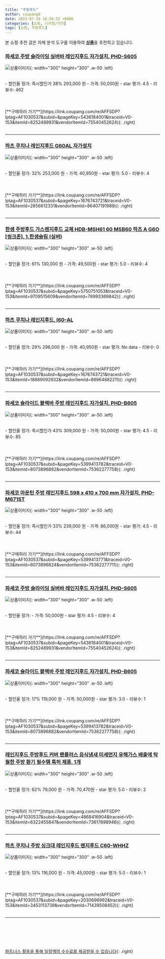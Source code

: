 ```yaml
---
title: "주방후드"
author: coupang6
date: 2023-07-10 16:26:52 +0800
categories: [쇼핑, 디이털/가전]
tags: [쇼핑, 주방후드]
---
```


본 쇼핑 추천 글은 자체 분석 도구를 이용하여 [**상품**](https://link.coupang.com/a/bao1ui)을 추천하고 있습니다.

### [파세코 주방 슬라이딩 실버바 레인지후드 자가설치, PHD-S605](https://link.coupang.com/re/AFFSDP?lptag=AF1030537&subid=&pageKey=5436184001&traceid=V0-153&itemId=8252489931&vendorItemId=75540452624)

![상품이미지](https://thumbnail8.coupangcdn.com/thumbnails/remote/230x230ex/image/retail/images/3133063778162529-7b1f3f42-a1af-4222-99c2-5efdb42ab410.jpg){: width="300" height="300" .w-50 .left}


<br>
- 할인율 정가: 즉시할인가 38%  293,000   원
- 가격: 50,000원
- star 평가: 4.5
- 리뷰수: 462
<br>
<br>
<br>
<br>
[**구매하러 가기**](https://link.coupang.com/re/AFFSDP?lptag=AF1030537&subid=&pageKey=5436184001&traceid=V0-153&itemId=8252489931&vendorItemId=75540452624){: .right}
<br>
<br>

---

### [하츠 쿠치나 레인지후드 G60AL 자가설치](https://link.coupang.com/re/AFFSDP?lptag=AF1030537&subid=&pageKey=1676743721&traceid=V0-153&itemId=2856612331&vendorItemId=86407191989)

![상품이미지](https://thumbnail9.coupangcdn.com/thumbnails/remote/230x230ex/image/vendor_inventory/4d82/7c718308899f4a502322887d0b3e578e5c7cc7f865faafbe37396e88874d.jpg){: width="300" height="300" .w-50 .left}


<br>
- 할인율 정가: 32%  253,000   원
- 가격: 40,950원
- star 평가: 5.0
- 리뷰수: 4
<br>
<br>
<br>
<br>
[**구매하러 가기**](https://link.coupang.com/re/AFFSDP?lptag=AF1030537&subid=&pageKey=1676743721&traceid=V0-153&itemId=2856612331&vendorItemId=86407191989){: .right}
<br>
<br>

---

### [한샘 주방후드 가스렌지후드 교체 HDB-MSH61 60 MSB60 하츠 A G6O [씽크존], 1.한샘슬림 (실버)](https://link.coupang.com/re/AFFSDP?lptag=AF1030537&subid=&pageKey=5750751053&traceid=V0-153&itemId=9709515609&vendorItemId=76993369842)

![상품이미지](https://thumbnail9.coupangcdn.com/thumbnails/remote/230x230ex/image/vendor_inventory/5c0b/68b0566204568e9f311a79f89284e9e7fd7af744ce3fed18856b9a80287c.jpg){: width="300" height="300" .w-50 .left}


<br>
- 할인율 정가: 61%  130,000   원
- 가격: 49,500원
- star 평가: 5.0
- 리뷰수: 4
<br>
<br>
<br>
<br>
[**구매하러 가기**](https://link.coupang.com/re/AFFSDP?lptag=AF1030537&subid=&pageKey=5750751053&traceid=V0-153&itemId=9709515609&vendorItemId=76993369842){: .right}
<br>
<br>

---

### [하츠 쿠치나 레인지후드, I60-AL](https://link.coupang.com/re/AFFSDP?lptag=AF1030537&subid=&pageKey=1676743721&traceid=V0-153&itemId=18889092932&vendorItemId=86964882211)

![상품이미지](https://thumbnail8.coupangcdn.com/thumbnails/remote/230x230ex/image/vendor_inventory/6bbf/2298d43f8178a27a918114d2522052f540b30359166ecf9de182eb95dad3.png){: width="300" height="300" .w-50 .left}


<br>
- 할인율 정가: 29%  298,000   원
- 가격: 40,950원
- star 평가: No data
- 리뷰수: 0
<br>
<br>
<br>
<br>
[**구매하러 가기**](https://link.coupang.com/re/AFFSDP?lptag=AF1030537&subid=&pageKey=1676743721&traceid=V0-153&itemId=18889092932&vendorItemId=86964882211){: .right}
<br>
<br>

---

### [파세코 슬라이드 블랙바 주방 레인지후드 자가설치, PHD-B605](https://link.coupang.com/re/AFFSDP?lptag=AF1030537&subid=&pageKey=5399413782&traceid=V0-153&itemId=8073896882&vendorItemId=75362277758)

![상품이미지](https://thumbnail9.coupangcdn.com/thumbnails/remote/230x230ex/image/retail/images/2021/04/23/17/2/dd191fad-8f94-4fbf-ba2e-2b86fc38885e.jpg){: width="300" height="300" .w-50 .left}


<br>
- 할인율 정가: 즉시할인가 43%  309,000   원
- 가격: 50,000원
- star 평가: 4.5
- 리뷰수: 85
<br>
<br>
<br>
<br>
[**구매하러 가기**](https://link.coupang.com/re/AFFSDP?lptag=AF1030537&subid=&pageKey=5399413782&traceid=V0-153&itemId=8073896882&vendorItemId=75362277758){: .right}
<br>
<br>

---

### [파세코 마운틴 주방 레인지후드 598 x 410 x 700 mm 자가설치, PHD-M671ST](https://link.coupang.com/re/AFFSDP?lptag=AF1030537&subid=&pageKey=5399413771&traceid=V0-153&itemId=8073896824&vendorItemId=75362277711)

![상품이미지](https://thumbnail8.coupangcdn.com/thumbnails/remote/230x230ex/image/retail/images/1999574825869637-441d31a6-96d3-45bf-8b6f-61c30bb47cdc.png){: width="300" height="300" .w-50 .left}


<br>
- 할인율 정가: 즉시할인가 33%  239,000   원
- 가격: 86,000원
- star 평가: 4.5
- 리뷰수: 44
<br>
<br>
<br>
<br>
[**구매하러 가기**](https://link.coupang.com/re/AFFSDP?lptag=AF1030537&subid=&pageKey=5399413771&traceid=V0-153&itemId=8073896824&vendorItemId=75362277711){: .right}
<br>
<br>

---

### [파세코 주방 슬라이딩 실버바 레인지후드 자가설치, PHD-S605](https://link.coupang.com/re/AFFSDP?lptag=AF1030537&subid=&pageKey=5436184001&traceid=V0-153&itemId=8252489931&vendorItemId=75540452624)

![상품이미지](https://thumbnail8.coupangcdn.com/thumbnails/remote/230x230ex/image/retail/images/3133063778162529-7b1f3f42-a1af-4222-99c2-5efdb42ab410.jpg){: width="300" height="300" .w-50 .left}


<br>
- 할인율 정가: 
- 가격: 50,000원
- star 평가: 4.5
- 리뷰수: 4
<br>
<br>
<br>
<br>
[**구매하러 가기**](https://link.coupang.com/re/AFFSDP?lptag=AF1030537&subid=&pageKey=5436184001&traceid=V0-153&itemId=8252489931&vendorItemId=75540452624){: .right}
<br>
<br>

---

### [파세코 슬라이드 블랙바 주방 레인지후드 자가설치, PHD-B605](https://link.coupang.com/re/AFFSDP?lptag=AF1030537&subid=&pageKey=5399413782&traceid=V0-153&itemId=8073896882&vendorItemId=75362277758)

![상품이미지](https://thumbnail9.coupangcdn.com/thumbnails/remote/230x230ex/image/retail/images/2021/04/23/17/2/dd191fad-8f94-4fbf-ba2e-2b86fc38885e.jpg){: width="300" height="300" .w-50 .left}


<br>
- 할인율 정가: 17%  119,000   원
- 가격: 50,000원
- star 평가: 3.0
- 리뷰수: 1
<br>
<br>
<br>
<br>
[**구매하러 가기**](https://link.coupang.com/re/AFFSDP?lptag=AF1030537&subid=&pageKey=5399413782&traceid=V0-153&itemId=8073896882&vendorItemId=75362277758){: .right}
<br>
<br>

---

### [레인지후드 주방후드 커버 팬플러스 음식냄새 미세먼지 유해가스 배출에 탁월한 주방 환기 필수템 특허 제품, 1개](https://link.coupang.com/re/AFFSDP?lptag=AF1030537&subid=&pageKey=4868416904&traceid=V0-153&itemId=6322455847&vendorItemId=73617898946)

![상품이미지](https://thumbnail9.coupangcdn.com/thumbnails/remote/230x230ex/image/vendor_inventory/6d4d/44454651e7837feaa99a5b7cdef42948741d3f9eb2a271ac6363765f3439.jpg){: width="300" height="300" .w-50 .left}


<br>
- 할인율 정가: 62%  79,000   원
- 가격: 70,470원
- star 평가: 5.0
- 리뷰수: 2
<br>
<br>
<br>
<br>
[**구매하러 가기**](https://link.coupang.com/re/AFFSDP?lptag=AF1030537&subid=&pageKey=4868416904&traceid=V0-153&itemId=6322455847&vendorItemId=73617898946){: .right}
<br>
<br>

---

### [하츠 쿠치나 주방 싱크대 레인지후드 렌지후드 C60-WHHZ](https://link.coupang.com/re/AFFSDP?lptag=AF1030537&subid=&pageKey=2030696992&traceid=V0-153&itemId=3453113739&vendorItemId=71439508452)

![상품이미지](https://thumbnail10.coupangcdn.com/thumbnails/remote/230x230ex/image/vendor_inventory/84ce/5e8ebbe0c0244695b864a9fcd3e07c0418edbaccdfd3f468af99eea84d23.jpg){: width="300" height="300" .w-50 .left}


<br>
- 할인율 정가: 13%  116,000   원
- 가격: 45,000원
- star 평가: 5.0
- 리뷰수: 1
<br>
<br>
<br>
<br>
[**구매하러 가기**](https://link.coupang.com/re/AFFSDP?lptag=AF1030537&subid=&pageKey=2030696992&traceid=V0-153&itemId=3453113739&vendorItemId=71439508452){: .right}
<br>
<br>

---
<br><br><br><br><br> [파트너스 활동을 통해 일정액의 수수료를 제공받을 수 있습니다](https://link.coupang.com/a/bao1ui){: .right}